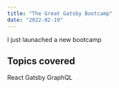 ```yaml
---
title: "The Great Gatsby Bootcamp"
date: "2022-02-19"
---
```


I just launached a new bootcamp

## Topics covered

React
Gatsby
GraphQL
